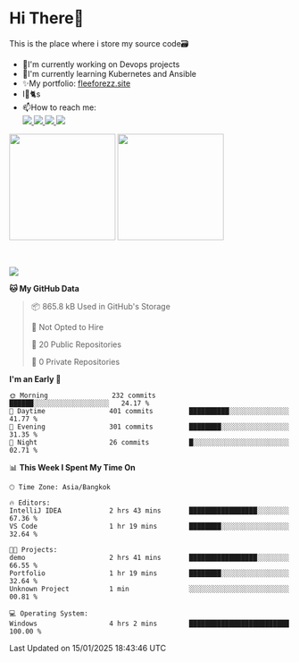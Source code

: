 # Hi There👋

This is the place where i store my source code🗃️
<ul>
    <li>🔭I'm currently working on Devops projects</li>
    <li>🌿I'm currently learning Kubernetes and Ansible</li>
    <li>✨My portfolio: <a href="https://fleeforezz.site" target="_blank">fleeforezz.site</a> </li>
    <li>I💖🐈s</li>
    <li>📫How to reach me: </li>
    <a href="https://www.facebook.com/profile.php?id=100091778170480" target="_blank">
        <img src="https://img.shields.io/badge/Facebook-1877F2?style=for-the-badge&logo=facebook&logoColor=white">
    </a>
    <a href="https://www.instagram.com/tmn_nhat/" target="_blank">
        <img src="https://img.shields.io/badge/Instagram-E4405F?style=for-the-badge&logo=instagram&logoColor=white">
    </a>
    <a href="https://www.linkedin.com/in/nh%E1%BA%ADt-tr%C6%B0%C6%A1ng-420723278/" target="_blank">
        <img src="https://img.shields.io/badge/LinkedIn-0077B5?style=for-the-badge&logo=linkedin&logoColor=white">
    </a>
    <a href="https://fleeforezz.site" target="_blank">
        <img src="https://img.shields.io/badge/🦄 Portfolio-e0e0e0?style=for-the-badge&logo=&logoColor=080A13">
    </a>
</ul>

<div>
    <img height="190em" align="center" src="https://github-readme-stats.vercel.app/api?username=Fleeforezz&show_icons=true&theme=radical" />
    <img height="190em" align="center" src="https://github-readme-stats.vercel.app/api/top-langs/?username=fleeforezz&layout=compact&theme=nightowl" />
</div>
<br></br>
<p align="left">
  <a href="https://skillicons.dev">
    <img src="https://skillicons.dev/icons?i=aws,git,kubernetes,docker,terraform,jenkins,gitlab,ansible,grafana,bash,nginx,java" />
  </a>
</p>

<!--START_SECTION:waka-->
**🐱 My GitHub Data** 

> 📦 865.8 kB Used in GitHub's Storage 
 > 
> 🚫 Not Opted to Hire
 > 
> 📜 20 Public Repositories 
 > 
> 🔑 0 Private Repositories 
 > 
**I'm an Early 🐤** 

```text
🌞 Morning                232 commits         ██████░░░░░░░░░░░░░░░░░░░   24.17 % 
🌆 Daytime                401 commits         ██████████░░░░░░░░░░░░░░░   41.77 % 
🌃 Evening                301 commits         ████████░░░░░░░░░░░░░░░░░   31.35 % 
🌙 Night                  26 commits          █░░░░░░░░░░░░░░░░░░░░░░░░   02.71 % 
```


📊 **This Week I Spent My Time On** 

```text
🕑︎ Time Zone: Asia/Bangkok

🔥 Editors: 
IntelliJ IDEA            2 hrs 43 mins       █████████████████░░░░░░░░   67.36 % 
VS Code                  1 hr 19 mins        ████████░░░░░░░░░░░░░░░░░   32.64 % 

🐱‍💻 Projects: 
demo                     2 hrs 41 mins       █████████████████░░░░░░░░   66.55 % 
Portfolio                1 hr 19 mins        ████████░░░░░░░░░░░░░░░░░   32.64 % 
Unknown Project          1 min               ░░░░░░░░░░░░░░░░░░░░░░░░░   00.81 % 

💻 Operating System: 
Windows                  4 hrs 2 mins        █████████████████████████   100.00 % 
```


 Last Updated on 15/01/2025 18:43:46 UTC
<!--END_SECTION:waka-->

